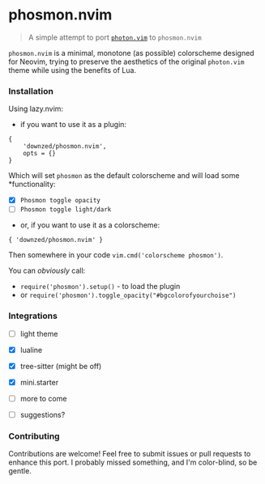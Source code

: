 # phosmon.nvim
> A simple attempt to port [`photon.vim`](https://github.com/axvr/photon.vim) to `phosmon.nvim`

`phosmon.nvim` is a minimal, monotone (as possible) colorscheme designed for Neovim, trying to preserve the aesthetics of the original `photon.vim` theme while using the benefits of Lua.

### Installation
Using lazy.nvim:

* if you want to use it as a plugin: 
```
{
    'downzed/phosmon.nvim',
    opts = {}
}
```
Which will set `phosmon` as the default colorscheme and will load some *functionality:<br />
- [x] `Phosmon toggle opacity`
- [ ] `Phosmon toggle light/dark`

- or, if you want to use it as a colorscheme: 
```
{ 'downzed/phosmon.nvim' }
```
Then somewhere in your code `vim.cmd('colorscheme phosmon')`.

You can _obviously_ call:
- `require('phosmon').setup()` - to load the plugin
- or `require('phosmon').toggle_opacity("#bgcolorofyourchoise")`


### Integrations
- [ ] light theme
- [x] lualine
- [x] tree-sitter (might be off)
- [x] mini.starter
- [ ] more to come
- [ ] suggestions?


### Contributing
Contributions are welcome! Feel free to submit issues or pull requests to enhance this port.
I probably missed something, and I'm color-blind, so be gentle.


